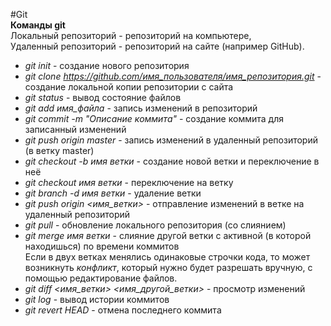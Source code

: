 #Git   
**Команды git**  
Локальный репозиторий - репозиторий на компьютере,  
Удаленный репозиторий - репозиторий на сайте (например GitHub).  
* *git init* - создание нового репозитория  
* *git clone https://github.com/имя_пользователя/имя_репозитория.git*  - создание локальной копии репозитории с сайта  
* *git status* - вывод состояние файлов  
* *git add имя_файла* - запись изменений в репозиторий  
* *git commit -m "Описание коммита"*  - создание коммита для записанный изменений  
* *git push origin master* - запись изменений в удаленный репозиторий (в ветку master)   
* *git checkout -b имя ветки* - создание новой ветки и переключение в неё  
* *git checkout имя ветки* - переключение на ветку  
* *git branch -d имя ветки* - удаление ветки  
* *git push origin <имя_ветки>* - отправление изменений в ветке на удаленный репозиторий  
* *git pull* - обновление локального репозитория (со слиянием)  
* *git merge имя ветки* - слияние другой ветки с активной (в которой находишься) по времени коммитов  
Если в двух ветках менялись одинаковые строчки кода, то может возникнуть *конфликт*, который нужно будет разрешать вручную, с помощью редактирование файлов. 
* *git diff <имя_ветки> <имя_другой_ветки>* - просмотр изменений  
* *git log* - вывод истории коммитов  
* *git revert HEAD* - отмена последнего коммита

